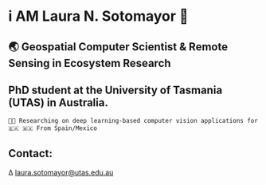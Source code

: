 # i AM Laura N. Sotomayor 🤠
## 🌏 Geospatial Computer Scientist & Remote Sensing in Ecosystem Research

## PhD student at the University of Tasmania (UTAS) in Australia. <br/> 
```diff
👩‍💻 Researching on deep learning-based computer vision applications for remote sensing-based ecosystem monitoring <br/>
🇪🇦 🇲🇽 From Spain/Mexico
```

## Contact:
∆ <a href="mailto:laura.sotomayor@utas.edu.au">laura.sotomayor@utas.edu.au</a>
<!--
**LNSOTOM/LNSOTOM** is a ✨ _special_ ✨ repository because its `README.md` (this file) appears on your GitHub profile.

Here are some ideas to get you started:

- 🔭 I’m currently working on ...
- 🌱 I’m currently learning ...
- 👯 I’m looking to collaborate on ...
- 🤔 I’m looking for help with ...
- 💬 Ask me about ...
- 📫 How to reach me: ...
- 😄 Pronouns: ...
- ⚡ Fun fact: ...
-->
